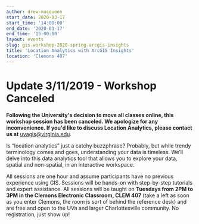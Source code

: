 ```yaml
---
author: drew-macqueen
start_date: 2020-03-17
start_time: '14:00:00'
end_date: '2020-03-17'
end_time: '15:00:00'
layout: events
slug: gis-workshop-2020-spring-arcgis-insights
title: 'Location Analytics with ArcGIS Insights'
location: 'Clemons 407'
---
```


# Update 3/11/2019 - Workshop Canceled #
**Following the University's decision to move all classes online, this workshop session has been canceled. We apologize for any inconvenience. If you'd like to discuss Location Analytics, please contact us at** [uvagis@virginia.edu](mailto:uvagis@virginia.edu). 


Is “location analytics” just a catchy buzzphrase? Probably, but while trendy terminology comes and goes, understanding your data is timeless. We’ll delve into this data analytics tool that allows you to explore your data, spatial and non-spatial, in an interactive workspace. 

All sessions are one hour and assume participants have no previous experience using GIS. Sessions will be hands-on with step-by-step tutorials and expert assistance. All sessions will be taught on **Tuesdays from 2PM to 3PM in the Clemons Electronic Classroom, CLEM 407** (take a left as soon as you enter Clemons, the room is sort of behind the reference desk) and are free and open to the UVa and larger Charlottesville community. No registration, just show up!